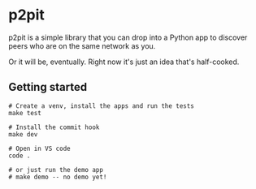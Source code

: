 # p2pit

p2pit is a simple library that you can drop into a Python app
to discover peers who are on the same network as you.

Or it will be, eventually. Right now it's just an idea that's
half-cooked.

## Getting started

    # Create a venv, install the apps and run the tests
    make test

    # Install the commit hook
    make dev

    # Open in VS code
    code .

    # or just run the demo app
    # make demo -- no demo yet!
